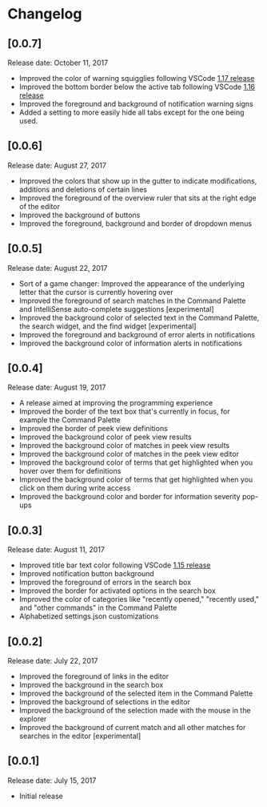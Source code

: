 # Changelog

## [0.0.7]
Release date: October 11, 2017
- Improved the color of warning squigglies following VSCode [1.17 release](https://code.visualstudio.com/updates/v1_17#_coloring-of-warning-squigglies)
- Improved the bottom border below the active tab following VSCode [1.16 release](https://code.visualstudio.com/updates/v1_16#_theming-improvements)
- Improved the foreground and background of notification warning signs
- Added a setting to more easily hide all tabs except for the one being used.

## [0.0.6]
Release date: August 27, 2017
- Improved the colors that show up in the gutter to indicate modifications, additions and deletions of certain lines
- Improved the foreground of the overview ruler that sits at the right edge of the editor
- Improved the background of buttons
- Improved the foreground, background and border of dropdown menus

## [0.0.5]
Release date: August 22, 2017
- Sort of a game changer: Improved the appearance of the underlying letter that the cursor is currently hovering over
- Improved the foreground of search matches in the Command Palette and IntelliSense auto-complete suggestions [experimental]
- Improved the background color of selected text in the Command Palette, the search widget, and the find widget [experimental]
- Improved the foreground and background of error alerts in notifications
- Improved the background color of information alerts in notifications

## [0.0.4]
Release date: August 19, 2017
- A release aimed at improving the programming experience
- Improved the border of the text box that's currently in focus, for example the Command Palette
- Improved the border of peek view definitions
- Improved the background color of peek view results
- Improved the background color of matches in peek view results
- Improved the background color of matches in the peek view editor
- Improved the background color of terms that get highlighted when you hover over them for definitions
- Improved the background color of terms that get highlighted when you click on them during write access
- Improved the background color and border for information severity pop-ups

## [0.0.3]
Release date: August 11, 2017
- Improved title bar text color following VSCode [1.15 release](https://code.visualstudio.com/updates/v1_15)
- Improved notification button background
- Improved the foreground of errors in the search box
- Improved the border for activated options in the search box
- Improved the color of categories like "recently opened," "recently used," and "other commands" in the Command Palette
- Alphabetized settings.json customizations

## [0.0.2]
Release date: July 22, 2017
- Improved the foreground of links in the editor
- Improved the background in the search box
- Improved the background of the selected item in the Command Palette
- Improved the background of selections in the editor
- Improved the background of the selection made with the mouse in the explorer
- Improved the background of current match and all other matches for searches in the editor [experimental]

## [0.0.1]
Release date: July 15, 2017
- Initial release